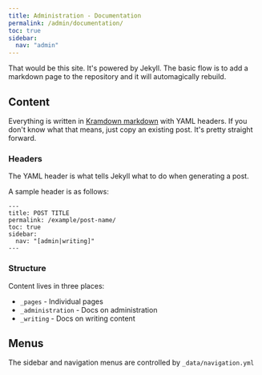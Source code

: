```yaml
---
title: Administration - Documentation
permalink: /admin/documentation/
toc: true
sidebar:
  nav: "admin"
---
```


That would be this site. It's powered by Jekyll. The basic flow is to add a markdown page to the repository and it will automagically rebuild.

## Content

Everything is written in [Kramdown markdown](https://kramdown.gettalong.org/syntax.html) with YAML headers. If you don't know what that means, just copy an existing post. It's pretty straight forward.

### Headers

The YAML header is what tells Jekyll what to do when generating a post.

A sample header is as follows:

```
---
title: POST TITLE
permalink: /example/post-name/
toc: true
sidebar:
  nav: "[admin|writing]"
---
```

### Structure

Content lives in three places:

* `_pages` - Individual pages
* `_administration` - Docs on administration
* `_writing` - Docs on writing content


## Menus

The sidebar and navigation menus are controlled by `_data/navigation.yml` 
